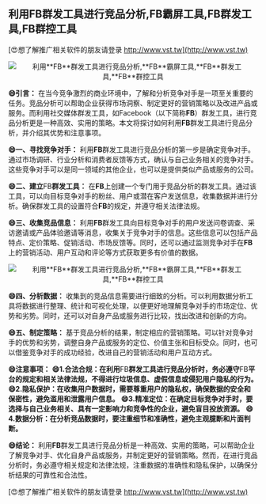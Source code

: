 ## **利用**FB**群发工具进行竞品分析,**FB**霸屏工具,**FB**群发工具,**FB**群控工具**

[😍想了解推广相关软件的朋友请登录 http://www.vst.tw](http://www.vst.tw)

 <center><img src="https://vst.tw/MP4/tuiguang/png/1.png" alt="利用**FB**群发工具进行竞品分析,**FB**霸屏工具,**FB**群发工具,**FB**群控工具"></center>

**😄引言：**
在当今竞争激烈的商业环境中，了解和分析竞争对手是一项至关重要的任务。竞品分析可以帮助企业获得市场洞察、制定更好的营销策略以及改进产品或服务。而利用社交媒体群发工具，如Facebook（以下简称**FB**）群发工具，进行竞品分析更是一种高效、实用的策略。本文将探讨如何利用**FB**群发工具进行竞品分析，并介绍其优势和注意事项。

**😄一、寻找竞争对手：**
利用**FB**群发工具进行竞品分析的第一步是确定竞争对手。通过市场调研、行业分析和消费者反馈等方式，确认与自己业务相关的竞争对手。这些竞争对手可以是同一领域的其他企业，也可以是提供类似产品或服务的公司。

**😄二、建立**FB**群发工具：**
在**FB**上创建一个专门用于竞品分析的群发工具。通过该工具，可以向目标竞争对手的粉丝、用户或潜在客户发送信息，收集数据并进行分析。确保群发工具的设置符合**FB**的规定，并遵守相关法律法规。

**😄三、收集竞品信息：**
利用**FB**群发工具向目标竞争对手的用户发送问卷调查、采访邀请或产品体验邀请等消息，收集关于竞争对手的信息。这些信息可以包括产品特点、定价策略、促销活动、市场反馈等。同时，还可以通过监测竞争对手在**FB**上的营销活动、用户互动和评论等方式获取更多有价值的数据。

 <center><img src="https://vst.tw/MP4/tuiguang/png/6.png" alt="利用**FB**群发工具进行竞品分析,**FB**霸屏工具,**FB**群发工具,**FB**群控工具"></center>

**😄四、分析数据：**
收集到的竞品信息需要进行细致的分析。可以利用数据分析工具将数据进行整理、统计和可视化处理，以便更好地理解竞争对手的市场定位、优势和劣势。同时，还可以对自身产品或服务进行比较，找出改进和创新的方向。

**😄五、制定策略：**
基于竞品分析的结果，制定相应的营销策略。可以针对竞争对手的优势和劣势，调整自身产品或服务的定位、价值主张和目标受众。同时，也可以借鉴竞争对手的成功经验，改进自己的营销活动和用户互动方式。

**😄注意事项：**
**😄1.合法合规：在利用**FB**群发工具进行竞品分析时，务必遵守**FB**平台的规定和相关法律法规，不得进行垃圾信息、虚假信息或侵犯用户隐私的行为。**
**😄2.隐私保护：在收集用户数据时，需要尊重用户的隐私权，确保数据的安全和保密性，避免滥用和泄露用户信息。**
**😄3.精准定位：在确定目标竞争对手时，要选择与自己业务相关、具有一定影响力和竞争性的企业，避免盲目投放资源。**
**😄4.数据分析：在分析竞品数据时，要注重细节和准确性，避免主观臆断和片面判断。**

**😄结论：**
利用**FB**群发工具进行竞品分析是一种高效、实用的策略，可以帮助企业了解竞争对手、优化自身产品或服务，并制定更好的营销策略。然而，在进行竞品分析时，务必遵守相关规定和法律法规，注重数据的准确性和隐私保护，以确保分析结果的可靠性和合法性。

[😍想了解推广相关软件的朋友请登录 http://www.vst.tw](http://www.vst.tw)



